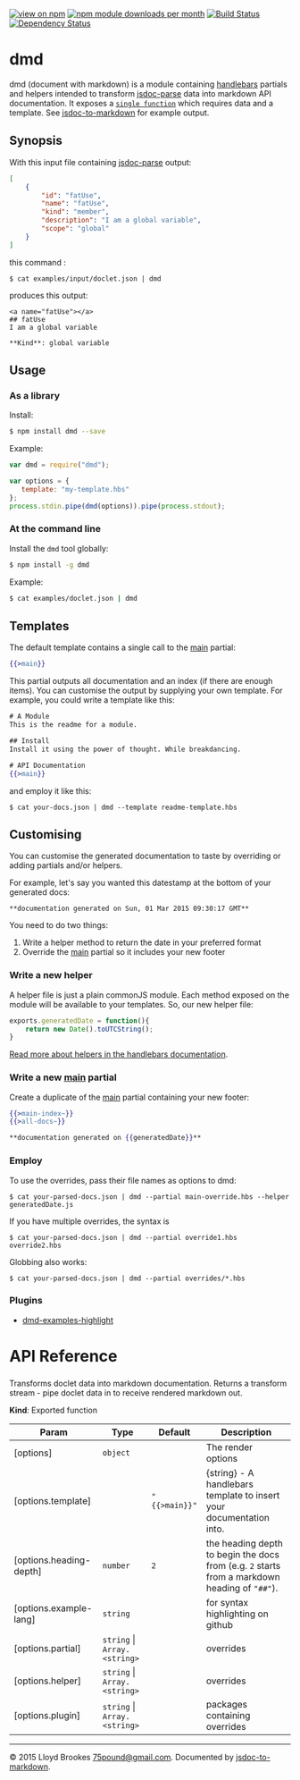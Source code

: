 [![view on npm](http://img.shields.io/npm/v/dmd.svg)](https://www.npmjs.org/package/dmd)
[![npm module downloads per month](http://img.shields.io/npm/dm/dmd.svg)](https://www.npmjs.org/package/dmd)
[![Build Status](https://travis-ci.org/75lb/dmd.svg?branch=next)](https://travis-ci.org/75lb/dmd)
[![Dependency Status](https://david-dm.org/75lb/dmd.svg)](https://david-dm.org/75lb/dmd)

# dmd
dmd (document with markdown) is a module containing [handlebars](http://handlebarsjs.com) partials and helpers intended to transform [jsdoc-parse](https://github.com/75lb/jsdoc-parse) data into markdown API documentation. It exposes a <code>[single function](#module_dmd)</code> which requires data and a template. See [jsdoc-to-markdown](https://github.com/75lb/jsdoc-to-markdown) for example output.

## Synopsis
With this input file containing [jsdoc-parse](http://handlebarsjs.com) output:
```json
[
    {
        "id": "fatUse",
        "name": "fatUse",
        "kind": "member",
        "description": "I am a global variable",
        "scope": "global"
    }
]
```
this command :
```
$ cat examples/input/doclet.json | dmd
```
produces this output: 
```
<a name="fatUse"></a>
## fatUse
I am a global variable

**Kind**: global variable
```

## Usage
### As a library
Install:
```sh
$ npm install dmd --save
```
Example:
```js
var dmd = require("dmd");

var options = {
   template: "my-template.hbs"
};
process.stdin.pipe(dmd(options)).pipe(process.stdout);
```

### At the command line
Install the `dmd` tool globally: 
```sh
$ npm install -g dmd
```
Example:
```sh
$ cat examples/doclet.json | dmd
```

## Templates
The default template contains a single call to the  [main](https://github.com/75lb/dmd/blob/master/partials/main.hbs) partial:
```hbs
{{>main}}
```

This partial outputs all documentation and an index (if there are enough items). You can customise the output by supplying your own template. For example, you could write a template like this:
```hbs
# A Module
This is the readme for a module. 

## Install
Install it using the power of thought. While breakdancing.

# API Documentation
{{>main}}
```

and employ it like this: 
```
$ cat your-docs.json | dmd --template readme-template.hbs
```

## Customising 
You can customise the generated documentation to taste by overriding or adding partials and/or helpers.

For example, let's say you wanted this datestamp at the bottom of your generated docs:

```
**documentation generated on Sun, 01 Mar 2015 09:30:17 GMT**
```

You need to do two things:

1. Write a helper method to return the date in your preferred format
2. Override the [main](https://github.com/75lb/dmd/blob/master/partials/main.hbs) partial so it includes your new footer

### Write a new helper
A helper file is just a plain commonJS module. Each method exposed on the module will be available to your templates. So, our new helper file:

```js
exports.generatedDate = function(){
    return new Date().toUTCString();
}
```

[Read more about helpers in the handlebars documentation](http://handlebarsjs.com).

### Write a new [main](https://github.com/75lb/dmd/blob/master/partials/main.hbs) partial
Create a duplicate of the [main](https://github.com/75lb/dmd/blob/master/partials/main.hbs) partial containing your new footer:

```hbs
{{>main-index~}}
{{>all-docs~}}

**documentation generated on {{generatedDate}}**
```

### Employ
To use the overrides, pass their file names as options to dmd:
```
$ cat your-parsed-docs.json | dmd --partial main-override.hbs --helper generatedDate.js
```

If you have multiple overrides, the syntax is 
```
$ cat your-parsed-docs.json | dmd --partial override1.hbs override2.hbs
```

Globbing also works:
```
$ cat your-parsed-docs.json | dmd --partial overrides/*.hbs
```

### Plugins
* [dmd-examples-highlight](https://github.com/75lb/dmd-examples-highlight)
    
# API Reference
<a name="exp_module_dmd--dmd"></a>
### 
Transforms doclet data into markdown documentation. Returns a transform stream - pipe doclet data in to receive rendered markdown out.

**Kind**: Exported function  

| Param | Type | Default | Description |
| --- | --- | --- | --- |
| [options] | <code>object</code> |  | The render options |
| [options.template] |  | <code>&quot;\{\{&gt;main\}\}&quot;</code> | {string} - A handlebars template to insert your documentation into. |
| [options.heading-depth] | <code>number</code> | <code>2</code> | the heading depth to begin the docs from (e.g. `2` starts from a markdown heading of `"##"`). |
| [options.example-lang] | <code>string</code> |  | for syntax highlighting on github |
| [options.partial] | <code>string</code> \| <code>Array.&lt;string&gt;</code> |  | overrides |
| [options.helper] | <code>string</code> \| <code>Array.&lt;string&gt;</code> |  | overrides |
| [options.plugin] | <code>string</code> \| <code>Array.&lt;string&gt;</code> |  | packages containing overrides |


* * *

&copy; 2015 Lloyd Brookes <75pound@gmail.com>. Documented by [jsdoc-to-markdown](https://github.com/75lb/jsdoc-to-markdown).
